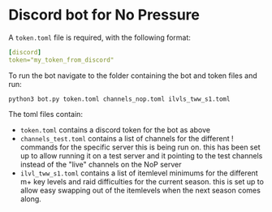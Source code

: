 # Discord bot for No Pressure

A `token.toml` file is required, with the following format:
``` yaml
[discord]
token="my_token_from_discord"
```


To run the bot navigate to the folder containing the bot and token files and run: 
``` shell
python3 bot.py token.toml channels_nop.toml ilvls_tww_s1.toml
```
The toml files contain:
- `token.toml` contains a discord token for the bot as above
- `channels_test.toml` contains a list of channels for the different ! commands for the specific server this is being run on. this has been set up to allow running it on a test server and it pointing to the test channels instead of the "live" channels on the NoP server
- `ilvl_tww_s1.toml` contains a list of itemlevel minimums for the different m+ key levels and raid difficulties for the current season. this is set up to allow easy swapping out of the itemlevels when the next season comes along.
